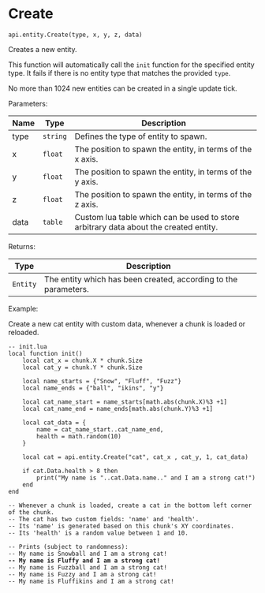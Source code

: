 # Create



`api.entity.Create(type, x, y, z, data)`

Creates a new entity.&#x20;

This function will automatically call the `init` function for the specified entity type. It fails if there is no entity type that matches the provided `type`.

No more than 1024 new entities can be created in a single update tick.



Parameters:

| Name | Type     | Description                                                                          |
| ---- | -------- | ------------------------------------------------------------------------------------ |
| type | `string` | Defines the type of entity to spawn.                                                 |
| x    | `float`  | The position to spawn the entity, in terms of the x axis.                            |
| y    | `float`  | The position to spawn the entity, in terms of the y axis.                            |
| z    | `float`  | The position to spawn the entity, in terms of the z axis.                            |
| data | `table`  | Custom lua table which can be used to store arbitrary data about the created entity. |

Returns:

| Type     | Description                                                     |
| -------- | --------------------------------------------------------------- |
| `Entity` | The entity which has been created, according to the parameters. |



Example:

Create a new cat entity with custom data, whenever a chunk is loaded or reloaded.

<pre class="language-lua"><code class="lang-lua">-- init.lua
local function init()
    local cat_x = chunk.X * chunk.Size
    local cat_y = chunk.Y * chunk.Size   
    
    local name_starts = {"Snow", "Fluff", "Fuzz"}
    local name_ends = {"ball", "ikins", "y"}

    local cat_name_start = name_starts[math.abs(chunk.X)%3 +1]
    local cat_name_end = name_ends[math.abs(chunk.Y)%3 +1]

    local cat_data = {
        name = cat_name_start..cat_name_end, 
        health = math.random(10)
    }
    
    local cat = api.entity.Create("cat", cat_x , cat_y, 1, cat_data)
       
    if cat.Data.health > 8 then
        print("My name is "..cat.Data.name.." and I am a strong cat!")
    end
end

-- Whenever a chunk is loaded, create a cat in the bottom left corner of the chunk.
-- The cat has two custom fields: 'name' and 'health'.
-- Its 'name' is generated based on this chunk's XY coordinates.
-- Its 'health' is a random value between 1 and 10.

-- Prints (subject to randomness):
-- My name is Snowball and I am a strong cat!
<strong>-- My name is Fluffy and I am a strong cat!
</strong>-- My name is Fuzzball and I am a strong cat!
-- My name is Fuzzy and I am a strong cat!
-- My name is Fluffikins and I am a strong cat!
</code></pre>

